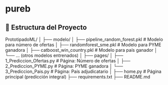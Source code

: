 # pureb


## 🚀 Estructura del Proyecto
PrototipadoML/
│
├── modelo/
│ ├── pipeline_random_forest.pkl # Modelo para número de ofertas
│ ├── randomforest_sme.pkl # Modelo para PYME ganadora
│ ├── catboost_win_country.pkl # Modelo para país ganador
│ └── ... (otros modelos entrenados)
│
├── pages/
│ ├── 1_Prediccion_Ofertas.py # Página: Número de ofertas
│ ├── 2_Prediccion_PYME.py # Página: PYME ganadora
│ └── 3_Prediccion_Pais.py # Página: País adjudicatario
│
├── home.py # Página principal (predicción integral)
├── requirements.txt
├── README.md
